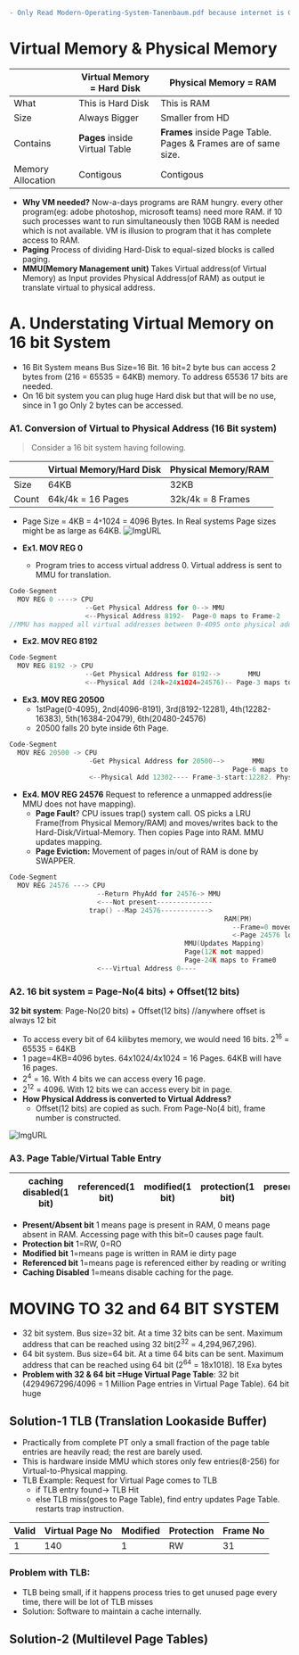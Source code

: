 ```diff
- Only Read Modern-Operating-System-Tanenbaum.pdf because internet is Garbage
```
# Virtual Memory & Physical Memory

||Virtual Memory = Hard Disk|Physical Memory = RAM|
|---|---|---|
|What|This is Hard Disk|This is RAM|
|Size|Always Bigger|Smaller from HD|
|Contains|**Pages** inside Virtual Table|**Frames** inside Page Table. Pages & Frames are of same size.|
|Memory Allocation|Contigous|Contigous|

- **Why VM needed?** Now-a-days programs are RAM hungry. every other program(eg: adobe photoshop, microsoft teams) need more RAM. if 10 such processes want to run simultaneously then 10GB RAM is needed which is not available. VM is illusion to program that it has complete access to RAM.
- **Paging** Process of dividing Hard-Disk to equal-sized blocks is called paging.
- **MMU(Memory Management unit)** Takes Virtual address(of Virtual Memory) as Input provides Physical Address(of RAM) as output ie translate virtual to physical address.

# A. Understating Virtual Memory on 16 bit System
- 16 Bit System means Bus Size=16 Bit. 16 bit=2 byte bus can access 2 bytes from (216 = 65535 = 64KB) memory. To address 65536 17 bits are needed.
- On 16 bit system you can plug huge Hard disk but that will be no use, since in 1 go Only 2 bytes can be accessed.

### A1. Conversion of Virtual to Physical Address  (16 Bit system)
> Consider a 16 bit system having following.

||Virtual Memory/Hard Disk|Physical Memory/RAM|
|---|---|---|
|Size|64KB|32KB|
|Count|64k/4k = 16 Pages|32k/4k = 8 Frames|

- Page Size = 4KB = 4`*`1024 = 4096 Bytes. In Real systems Page sizes might be as large as 64KB.
![ImgURL](https://i.ibb.co/pbTrjFn/virtual-physical.png)

- **Ex1. MOV REG 0**
  - Program tries to access virtual address 0. Virtual address is sent to MMU for translation. 
```c++
Code-Segment    
  MOV REG 0 ----> CPU
                   --Get Physical Address for 0--> MMU
                   <--Physical Address 8192-  Page-0 maps to Frame-2
//MMU has mapped all virtual addresses between 0-4095 onto physical addresses 8192-12287.                   
```                   
- **Ex2. MOV REG 8192**
```c++
Code-Segment    
  MOV REG 8192 -> CPU
                   --Get Physical Address for 8192-->       MMU
                   <--Physical Add (24k=24x1024=24576)-- Page-3 maps to Frame-6
```
- **Ex3. MOV REG 20500**
  - 1stPage(0-4095), 2nd(4096-8191), 3rd(8192-12281), 4th(12282-16383), 5th(16384-20479), 6th(20480-24576)
  - 20500 falls 20 byte inside 6th Page.
```c++
Code-Segment    
  MOV REG 20500 -> CPU
                    -Get Physical Address for 20500-->       MMU
                                                        Page-6 maps to Frame3
                    <--Physical Add 12302---- Frame-3-start:12282. PhysicalAdd=12282+20=12302
```
- **Ex4. MOV REG 24576** Request to reference a unmapped address(ie MMU does not have mapping).
  - **Page Fault**? CPU issues trap() system call. OS picks a LRU Frame(from Physical Memory/RAM) and moves/writes back to the Hard-Disk/Virtual-Memory. Then copies Page into RAM. MMU updates mapping.
  - **Page Eviction:** Movement of pages in/out of RAM is done by SWAPPER.
```c++
Code-Segment
  MOV REG 24576 ---> CPU
                      --Return PhyAdd for 24576-> MMU
                      <---Not present--------------
                    trap() --Map 24576------------>
                                                      RAM(PM)                             Hard-Disk(VM)
                                                        --Frame=0 moved to VM-------------->
                                                        <-Page 24576 loaded in RAM(at address 0)--
                                            MMU(Updates Mapping)
                                            Page(12K not mapped)  
                                            Page-24K maps to Frame0
                      <---Virtual Address 0----
```

### A2. 16 bit system = Page-No(4 bits) + Offset(12 bits)
**32 bit system**:    Page-No(20 bits) + Offset(12 bits)    //anywhere offset is always 12 bit

- To access every bit of 64 kilibytes memory, we would need 16 bits. 2<sup>16</sup> = 65535 = 64KB
- 1 page=4KB=4096 bytes. 64x1024/4x1024 = 16 Pages. 64KB will have 16 pages.
- 2<sup>4</sup> = 16. With 4 bits we can access every 16 page.
- 2<sup>12</sup> = 4096. With 12 bits we can access every bit in page.
- **How Physical Address is converted to Virtual Address?**
  - Offset(12 bits) are copied as such. From Page-No(4 bit), frame number is constructed.
  
![ImgURL](https://i.ibb.co/86bzCf4/MMU-opearation.png)   

### A3. Page Table/Virtual Table Entry

| |caching disabled(1 bit)|referenced(1 bit)|modified(1 bit)|protection(1 bit)|present/absent(1 bit)|Page Frame number|
|---|---|---|---|---|---|---|

- **Present/Absent bit** 1 means page is present in RAM, 0 means page absent in RAM. Accessing page with this bit=0 causes page fault.
- **Protection bit** 1=RW, 0=RO
- **Modified bit** 1=means page is written in RAM ie dirty page
- **Referenced bit** 1=means page is referenced either by reading or writing
- **Caching Disabled** 1=means disable caching for the page.

# MOVING TO 32 and 64 BIT SYSTEM
- 32 bit system. Bus size=32 bit. At a time 32 bits can be sent. Maximum address that can be reached  using 32 bit(2<sup>32</sup> = 4,294,967,296). 
- 64 bit system. Bus size=64 bit. At a time 64 bits can be sent. Maximum address that can be reached  using 64 bit (2<sup>64</sup> = 18x1018). 18 Exa bytes
- **Problem with 32 & 64 bit =Huge Virtual Page Table**: 32 bit (4294967296/4096 = 1 Million Page entries in Virtual Page Table). 64 bit huge
## Solution-1 TLB (Translation Lookaside Buffer) 
- Practically from complete PT only a small fraction of the page table entries are heavily read; the rest are barely used. 
- This is hardware inside MMU which stores only few entries(8-256) for Virtual-to-Physical mapping. 
- TLB Example: Request for Virtual Page comes to TLB 
  - if  TLB entry found-> TLB Hit 
  - else TLB miss(goes to Page Table), find entry updates Page Table. restarts trap instruction.

|Valid|Virtual Page No|Modified|Protection|Frame No|
|---|---|---|---|---|
|1|140|1|RW|31|

### Problem with TLB: 
- TLB being small, if it happens process tries to get unused page every time, there will be lot of TLB misses
- Solution: Software to maintain a cache internally.

## Solution-2 (Multilevel Page Tables)

